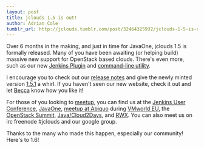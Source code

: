 ```yaml
---
layout: post
title: jclouds 1.5 is out!
author: Adrian Cole
tumblr_url: http://jclouds.tumblr.com/post/32464325932/jclouds-1-5-is-out
---
```


Over 6 months in the making, and just in time for JavaOne, jclouds 1.5 is formally released. Many of you have been awaiting (or helping build) massive new support for OpenStack based clouds. There's even more, such as our new [Jenkins Plugin](https://github.com/jenkinsci/jclouds-plugin) and [command-line utility](https://github.com/jclouds/jclouds-cli).

I encourage you to check out our [release notes](/documentation/releasenotes/1.5/) and give the newly minted version [1.5.1](/documentation/userguide/installation-guide/) a whirl. If you haven't seen our new website, check it out and let [Becca](https://twitter.com/silkysun) know how you like it!

For those of you looking to [meetup](http://www.meetup.com/jclouds/), you can find us at the [Jenkins User Conference](http://www.cloudbees.com/jenkins-user-conference-2012-san-francisco.cb), [JavaOne](http://www.oracle.com/javaone/index.html), [meetup at Abiquo](http://www.meetup.com/jclouds/events/84544992/) during [VMworld EU](http://www.vmworld.com/community/conference/europe/), the [OpenStack Summit](http://www.openstack.org/summit/san-diego-2012/), [Java/Cloud2Days](http://2012.java2days.com/), and [RWX](http://therichwebexperience.com/conference/fort_lauderdale/2012/11/home). You can also meet us on irc freenode #jclouds and our google group.

Thanks to the many who made this happen, especially our community! Here's to 1.6!
